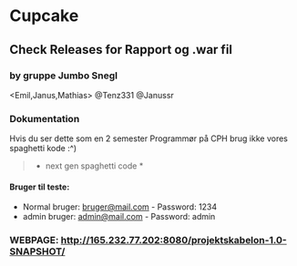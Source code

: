 # Cupcake
## Check Releases for Rapport og .war fil
### by gruppe Jumbo Snegl 
<Emil,Janus,Mathias>
@Tenz331 @Janussr

### Dokumentation
Hvis du ser dette som en 2 semester Programmør på CPH brug ikke vores spaghetti kode :^)
> * next gen spaghetti code *
#### Bruger til teste:
* Normal bruger: bruger@mail.com - Password: 1234
* admin bruger: admin@mail.com - Password: admin
### WEBPAGE: http://165.232.77.202:8080/projektskabelon-1.0-SNAPSHOT/

